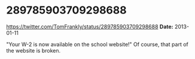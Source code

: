 # 289785903709298688
https://twitter.com/TomFrankly/status/289785903709298688
**Date:** 2013-01-11

"Your W-2 is now available on the school website!" Of course, that part of the website is broken.
